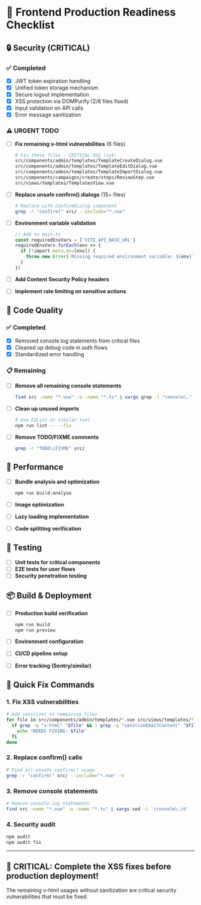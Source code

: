 # 🚀 Frontend Production Readiness Checklist

## 🔒 Security (CRITICAL)

### ✅ Completed
- [x] JWT token expiration handling 
- [x] Unified token storage mechanism
- [x] Secure logout implementation
- [x] XSS protection via DOMPurify (2/8 files fixed)
- [x] Input validation on API calls
- [x] Error message sanitization

### ⚠️ URGENT TODO
- [ ] **Fix remaining v-html vulnerabilities** (6 files)
  ```bash
  # Fix these files - CRITICAL XSS risk:
  src/components/admin/templates/TemplateCreateDialog.vue
  src/components/admin/templates/TemplateEditDialog.vue  
  src/components/admin/templates/TemplateImportDialog.vue
  src/components/campaigns/create/steps/ReviewStep.vue
  src/views/templates/TemplatesView.vue
  ```

- [ ] **Replace unsafe confirm() dialogs** (15+ files)
  ```bash
  # Replace with ConfirmDialog component
  grep -r "confirm(" src/ --include="*.vue"
  ```

- [ ] **Environment variable validation**
  ```typescript
  // Add to main.ts
  const requiredEnvVars = ['VITE_API_BASE_URL']
  requiredEnvVars.forEach(env => {
    if (!import.meta.env[env]) {
      throw new Error(`Missing required environment variable: ${env}`)
    }
  })
  ```

- [ ] **Add Content Security Policy headers**
- [ ] **Implement rate limiting on sensitive actions**

## 🧹 Code Quality

### ✅ Completed  
- [x] Removed console.log statements from critical files
- [x] Cleaned up debug code in auth flows
- [x] Standardized error handling

### 📋 Remaining
- [ ] **Remove all remaining console statements**
  ```bash
  find src -name "*.vue" -o -name "*.ts" | xargs grep -l "console\."
  ```

- [ ] **Clean up unused imports**
  ```bash
  # Use ESLint or similar tool
  npm run lint -- --fix
  ```

- [ ] **Remove TODO/FIXME comments**
  ```bash
  grep -r "TODO\|FIXME" src/
  ```

## 🎯 Performance

- [ ] **Bundle analysis and optimization**
  ```bash
  npm run build:analyze
  ```

- [ ] **Image optimization**
- [ ] **Lazy loading implementation**
- [ ] **Code splitting verification**

## 🧪 Testing

- [ ] **Unit tests for critical components**
- [ ] **E2E tests for user flows**
- [ ] **Security penetration testing**

## 📦 Build & Deployment

- [ ] **Production build verification**
  ```bash
  npm run build
  npm run preview
  ```

- [ ] **Environment configuration**
- [ ] **CI/CD pipeline setup**
- [ ] **Error tracking (Sentry/similar)**

## 🔧 Quick Fix Commands

### 1. Fix XSS vulnerabilities
```bash
# Add sanitizer to remaining files
for file in src/components/admin/templates/*.vue src/views/templates/*.vue; do
  if grep -q "v-html" "$file" && ! grep -q "sanitizeEmailContent" "$file"; then
    echo "NEEDS FIXING: $file"
  fi
done
```

### 2. Replace confirm() calls
```bash
# Find all unsafe confirm() usage
grep -r "confirm(" src/ --include="*.vue" -n
```

### 3. Remove console statements
```bash
# Remove console.log statements
find src -name "*.vue" -o -name "*.ts" | xargs sed -i '/console\./d'
```

### 4. Security audit
```bash
npm audit
npm audit fix
```

---

## 🚨 CRITICAL: Complete the XSS fixes before production deployment!

The remaining v-html usages without sanitization are critical security vulnerabilities that must be fixed.
